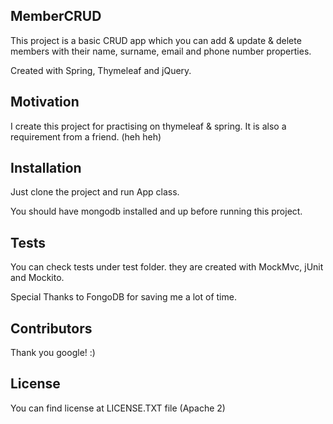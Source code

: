 ## MemberCRUD

This project is a basic CRUD app which you can add & update & delete members with their name, surname, email and phone number properties.

Created with Spring, Thymeleaf and jQuery.

## Motivation

I create this project for practising on thymeleaf & spring. It is also a requirement from a friend. (heh heh)

## Installation

Just clone the project and run App class.

You should have mongodb installed and up before running this project.

## Tests

You can check tests under test folder. they are created with MockMvc, jUnit and Mockito. 

Special Thanks to FongoDB for saving me a lot of time.

## Contributors

Thank you google! :) 

## License

You can find license at LICENSE.TXT file (Apache 2)